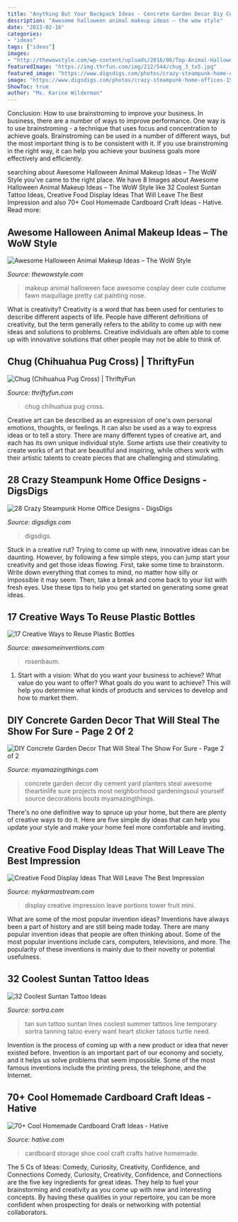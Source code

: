 ```yaml
---
title: "Anything But Your Backpack Ideas - Concrete Garden Decor Diy Cement Yard Planters Steal Awesome Theartinlife Sure Projects Most Neighborhood Gardeningsoul Yourself Source Decorations Boots Myamazingthings"
description: "Awesome halloween animal makeup ideas – the wow style"
date: "2023-02-16"
categories:
- "ideas"
tags: ["ideas"]
images:
- "http://thewowstyle.com/wp-content/uploads/2016/06/Top-Animal-Halloween-Makeup.jpg"
featuredImage: "https://img.thrfun.com/img/212/544/chug_3_tx5.jpg"
featured_image: "https://www.digsdigs.com/photos/crazy-steampunk-home-offices-15-554x369.jpg"
image: "https://www.digsdigs.com/photos/crazy-steampunk-home-offices-15-554x369.jpg"
ShowToc: true
author: "Ms. Karine Wilderman"
---
```



Conclusion: How to use brainstroming to improve your business.
In business, there are a number of ways to improve performance. One way is to use brainstroming - a technique that uses focus and concentration to achieve goals. Brainstroming can be used in a number of different ways, but the most important thing is to be consistent with it. If you use brainstroming in the right way, it can help you achieve your business goals more effectively and efficiently.

	

		
searching about Awesome Halloween Animal Makeup Ideas – The WoW Style you've came to the right place. We have 8 Images about Awesome Halloween Animal Makeup Ideas – The WoW Style like 32 Coolest Suntan Tattoo Ideas, Creative Food Display Ideas That Will Leave The Best Impression and also 70+ Cool Homemade Cardboard Craft Ideas - Hative. Read more:
		
    
## Awesome Halloween Animal Makeup Ideas – The WoW Style

<img loading=lazy src="http://thewowstyle.com/wp-content/uploads/2016/06/Top-Animal-Halloween-Makeup.jpg" onerror="this.onerror=null;this.src='https://tse3.mm.bing.net/th?id=OIP.cDmJsC9zEFoKKVm5OPQkJgHaJ3&amp;pid=15.1';" alt="Awesome Halloween Animal Makeup Ideas – The WoW Style">

_Source: thewowstyle.com_

>makeup animal halloween face awesome cosplay deer cute costume fawn maquillage pretty cat painting nose. 

	

What is creativity?
Creativity is a word that has been used for centuries to describe different aspects of life. People have different definitions of creativity, but the term generally refers to the ability to come up with new ideas and solutions to problems. Creative individuals are often able to come up with innovative solutions that other people may not be able to think of.

    
## Chug (Chihuahua Pug Cross) | ThriftyFun

<img loading=lazy src="https://img.thrfun.com/img/212/544/chug_3_tx5.jpg" onerror="this.onerror=null;this.src='https://tse2.mm.bing.net/th?id=OIP.pF5AGH01178y4Y1f0xYHJAHaHa&amp;pid=15.1';" alt="Chug (Chihuahua Pug Cross) | ThriftyFun">

_Source: thriftyfun.com_

>chug chihuahua pug cross. 

	

Creative art can be described as an expression of one's own personal emotions, thoughts, or feelings. It can also be used as a way to express ideas or to tell a story. There are many different types of creative art, and each has its own unique individual style. Some artists use their creativity to create works of art that are beautiful and inspiring, while others work with their artistic talents to create pieces that are challenging and stimulating.

    
## 28 Crazy Steampunk Home Office Designs - DigsDigs

<img loading=lazy src="https://www.digsdigs.com/photos/crazy-steampunk-home-offices-15-554x369.jpg" onerror="this.onerror=null;this.src='https://tse2.mm.bing.net/th?id=OIP.wuDEE0zv70Z1YCg1sb38hgHaE7&amp;pid=15.1';" alt="28 Crazy Steampunk Home Office Designs - DigsDigs">

_Source: digsdigs.com_

>digsdigs. 

	

Stuck in a creative rut? Trying to come up with new, innovative ideas can be daunting. However, by following a few simple steps, you can jump start your creativity and get those ideas flowing. First, take some time to brainstorm. Write down everything that comes to mind, no matter how silly or impossible it may seem. Then, take a break and come back to your list with fresh eyes. Use these tips to help you get started on generating some great ideas.

    
## 17 Creative Ways To Reuse Plastic Bottles

<img loading=lazy src="https://www.awesomeinventions.com/wp-content/uploads/2014/12/plastic-bottle-hanging-garden.jpg" onerror="this.onerror=null;this.src='https://tse2.mm.bing.net/th?id=OIP.dbdobEMoEqJwe688Id9YwAHaJ5&amp;pid=15.1';" alt="17 Creative Ways to Reuse Plastic Bottles">

_Source: awesomeinventions.com_

>rosenbaum. 

	

1. Start with a vision: What do you want your business to achieve? What value do you want to offer? What goals do you want to achieve? This will help you determine what kinds of products and services to develop and how to market them.

    
## DIY Concrete Garden Decor That Will Steal The Show For Sure - Page 2 Of 2

<img loading=lazy src="http://myamazingthings.com/wp-content/uploads/2017/05/concrete-garden-decor-11.jpg" onerror="this.onerror=null;this.src='https://tse4.mm.bing.net/th?id=OIP.BOpoeIb7Pgb7Cd9thlN5JQAAAA&amp;pid=15.1';" alt="DIY Concrete Garden Decor That Will Steal The Show For Sure - Page 2 of 2">

_Source: myamazingthings.com_

>concrete garden decor diy cement yard planters steal awesome theartinlife sure projects most neighborhood gardeningsoul yourself source decorations boots myamazingthings. 

	

There's no one definitive way to spruce up your home, but there are plenty of creative ways to do it. Here are five simple diy ideas that can help you update your style and make your home feel more comfortable and inviting.

    
## Creative Food Display Ideas That Will Leave The Best Impression

<img loading=lazy src="https://mykarmastream.com/wp-content/uploads/2017/05/food-display-ideas-10.jpg" onerror="this.onerror=null;this.src='https://tse1.mm.bing.net/th?id=OIP.-Xty1GuYSW2RJzsntdxx7QHaKA&amp;pid=15.1';" alt="Creative Food Display Ideas That Will Leave The Best Impression">

_Source: mykarmastream.com_

>display creative impression leave portions tower fruit mini. 

	

What are some of the most popular invention ideas?
Inventions have always been a part of history and are still being made today. There are many popular invention ideas that people are often thinking about. Some of the most popular inventions include cars, computers, televisions, and more. The popularity of these inventions is mainly due to their novelty or potential usefulness.

    
## 32 Coolest Suntan Tattoo Ideas

<img loading=lazy src="https://www.sortra.com/wp-content/uploads/2015/07/sun-tan-tattoo00651.jpg" onerror="this.onerror=null;this.src='https://tse4.mm.bing.net/th?id=OIP.KvsrVUcfHJOHnZIYM31giAHaLa&amp;pid=15.1';" alt="32 Coolest Suntan Tattoo Ideas">

_Source: sortra.com_

>tan sun tattoo suntan lines coolest summer tattoos line temporary sortra tanning tatoo every want heart sticker tatoos turtle need. 

	

Invention is the process of coming up with a new product or idea that never existed before. Invention is an important part of our economy and society, and it helps us solve problems that seem impossible. Some of the most famous inventions include the printing press, the telephone, and the Internet.

    
## 70+ Cool Homemade Cardboard Craft Ideas - Hative

<img loading=lazy src="https://hative.com/wp-content/uploads/2014/04/cardboard-crafts/13-cardboard-shoe-storage.jpg" onerror="this.onerror=null;this.src='https://tse3.mm.bing.net/th?id=OIP.9Pa96wJwxVCW1WZjrLNPSAHaI0&amp;pid=15.1';" alt="70+ Cool Homemade Cardboard Craft Ideas - Hative">

_Source: hative.com_

>cardboard storage shoe cool craft crafts hative homemade. 

	

The 5 Cs of Ideas: Comedy, Curiosity, Creativity, Confidence, and Connections
Comedy, Curiosity, Creativity, Confidence, and Connections are the five key ingredients for great ideas. They help to fuel your brainstorming and creativity as you come up with new and interesting concepts. By having these qualities in your repertoire, you can be more confident when prospecting for deals or networking with potential collaborators.

